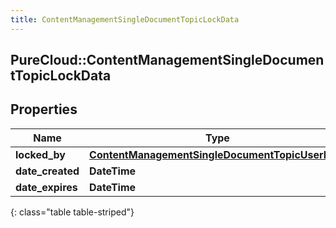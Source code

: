 ```yaml
---
title: ContentManagementSingleDocumentTopicLockData
---
```

## PureCloud::ContentManagementSingleDocumentTopicLockData

## Properties

|Name | Type | Description | Notes|
|------------ | ------------- | ------------- | -------------|
| **locked_by** | [**ContentManagementSingleDocumentTopicUserData**](ContentManagementSingleDocumentTopicUserData.html) |  | [optional] |
| **date_created** | **DateTime** |  | [optional] |
| **date_expires** | **DateTime** |  | [optional] |
{: class="table table-striped"}


